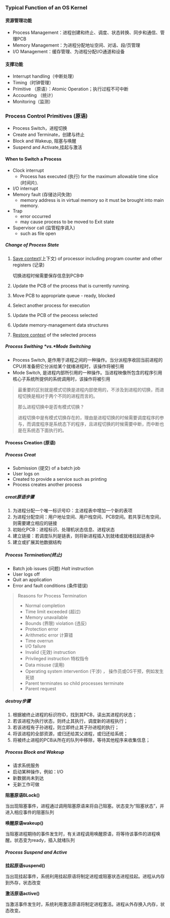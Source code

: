 ### Typical Function of an OS Kernel

#### 资源管理功能

- Process Management：进程创建和终止、调度、状态转换、同步和通信、管理PCB
- Memory Management：为进程分配地址空间、对话、段/页管理
- I/O Management：缓存管理、为进程分配I/O通道和设备

#### 支撑功能

- Interrupt handling（中断处理）
- Timing（时钟管理）
- Primitive （原语）：Atomic Operation；执行过程不可中断
- Accounting （统计）
- Monitoring（监测）

### Process Control Primitives (原语)

- Process Switch，进程切换
- Create and Terminate，创建与终止
- Block and Wakeup, 阻塞与唤醒
- Suspend and Activate,挂起与激活

#### When to Switch a Process

- Clock interrupt
	- Process has executed (执行) for the maximum allowable time slice (时间片). 
- I/O interrupt
- Memory fault (存储访问失效)
	- memory address is in virtual memory so it must be brought into main memory.
- Trap
	- error occurred
	- may cause process to be moved to Exit state
- Supervisor call (监管程序调入)
	- such as file open

##### Change of Process State

1. <u>Save context</u>(上下文) of processor including program counter and other registers (记录)

	切换进程时候需要保存信息到PCB中

2. Update the PCB of the process that is currently running.

3. Move PCB to appropriate queue - ready, blocked

4. Select another process for execution

5. Update the PCB of the peocess selected

6. Update memory-management data structures

7. <u>Restore context</u> of the selected process

##### Process Swithing *vs.*Mode Switching

- Process Switch, 是作用于进程之间的一种操作。当分派程序收回当前进程的CPU并准备把它分派给某个就绪进程时，该操作将被引用
- Mode Switch, 是进程内部所引用的一种操作。当进程映像所包含的程序引用核心子系统所提供的系统调用时，该操作将被引用

> 最重要的区别就是模式切换是进程内部使用的，不涉及到进程的切换，而进程切换是相对于两个不同的进程而言的。
>
> 那么进程切换中是否有模式切换？
>
> 进程切换中是有模式切换存在的，理由是进程切换的时候需要调度程序的参与，而调度程序是系统态下的程序，且进程切换的时候需要中断，而中断也是在系统态下面执行的。

#### Process Creation (原语)

##### Process Creat

- Submission (提交) of a batch job
- User logs on 
- Created to provide a service such as printing
- Process creates another process

##### creat原语步骤

1. 为进程分配一个唯一标识号ID：主进程表中增加一个新的表项
2. 为进程分配空间：用户地址空间、用户栈空间、PCB空间。若共享已有空间，则需要建立相应的链接
3. 初始化PCB：进程标识、处理机状态信息、进程状态
4. 建立链接：若调度队列是链表，则将新进程插入到就绪或就绪挂起链表中
5. 建立或扩展其他数据结构

##### Process Termination(终止)

- Batch job issues (问题) *Halt* instruction
- User logs off
- Quit an application
- Error and fault conditions (条件错误)

> Reasons for Process Termination
>
> - Normal completion
> - Time limit exceeded (超过)
> - Memory unavailable
> - Bounds (界限) violation (违反)
> - Protection error
> - Arithmetic error 计算错
> - Time overrun
> - I/O failure
> - Invalid (无效) instruction
> - Privileged instruction 特权指令
> - Data misuse (误用)
> - Operating system intervention (干涉) ， 操作员或OS干预，例如发生死锁
> - Parent terminates so child processes terminate
> - Parent request

##### destroy步骤

1. 根据被终止进程的标识符ID，找到其PCB，读出其进程的状态；
2. 若该进程为执行状态，则终止其执行，调度新的进程执行；
3. 若该进程有子孙进程，则立即终止其子孙进程的执行；
4. 将该进程的全部资源，或归还给其父进程，或归还给系统；
5. 将被终止进程的PCB从所在的队列中移除，等待其他程序来收集信息；

##### Process Block and Wakeup

- 请求系统服务
- 启动某种操作，例如：I/O
- 新数据尚未到达
- 无新工作可做

**阻塞原语BLock()**

​	当出现阻塞事件，进程通过调用阻塞原语来将自己阻塞。状态变为“阻塞状态”，并进入相应事件的阻塞队列

**唤醒原语wakeup()**

​	当阻塞进程期待的事件发生时，有关进程调用唤醒原语，将等待该事件的进程唤醒。状态变为ready，插入就绪队列

##### Process Suspend and Active

**挂起原语suspend()**

​	当出现挂起事件，系统利用挂起原语将制定进程或阻塞状态进程挂起。进程从内存到外存，状态改变

**激活原语active()**

​	当激活事件发生时，系统利用激活原语将制定进程激活。进程从外存换入内存，状态改变。